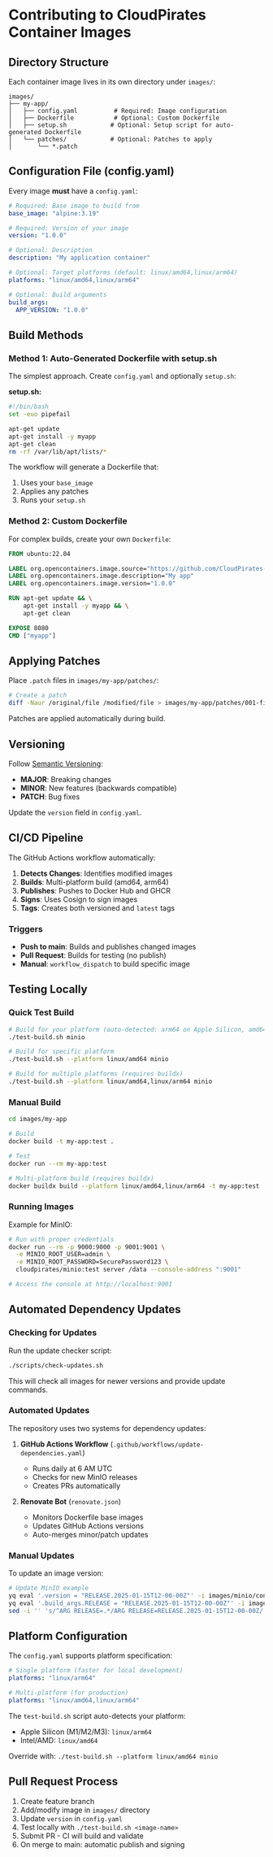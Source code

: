 # Contributing to CloudPirates Container Images

## Directory Structure

Each container image lives in its own directory under `images/`:

```
images/
├── my-app/
│   ├── config.yaml          # Required: Image configuration
│   ├── Dockerfile           # Optional: Custom Dockerfile
│   ├── setup.sh            # Optional: Setup script for auto-generated Dockerfile
│   └── patches/            # Optional: Patches to apply
│       └── *.patch
```

## Configuration File (config.yaml)

Every image **must** have a `config.yaml`:

```yaml
# Required: Base image to build from
base_image: "alpine:3.19"

# Required: Version of your image
version: "1.0.0"

# Optional: Description
description: "My application container"

# Optional: Target platforms (default: linux/amd64,linux/arm64)
platforms: "linux/amd64,linux/arm64"

# Optional: Build arguments
build_args:
  APP_VERSION: "1.0.0"
```

## Build Methods

### Method 1: Auto-Generated Dockerfile with setup.sh

The simplest approach. Create `config.yaml` and optionally `setup.sh`:

**setup.sh:**
```bash
#!/bin/bash
set -euo pipefail

apt-get update
apt-get install -y myapp
apt-get clean
rm -rf /var/lib/apt/lists/*
```

The workflow will generate a Dockerfile that:
1. Uses your `base_image`
2. Applies any patches
3. Runs your `setup.sh`

### Method 2: Custom Dockerfile

For complex builds, create your own `Dockerfile`:

```dockerfile
FROM ubuntu:22.04

LABEL org.opencontainers.image.source="https://github.com/CloudPirates-io/container-images"
LABEL org.opencontainers.image.description="My app"
LABEL org.opencontainers.image.version="1.0.0"

RUN apt-get update && \
    apt-get install -y myapp && \
    apt-get clean

EXPOSE 8080
CMD ["myapp"]
```

## Applying Patches

Place `.patch` files in `images/my-app/patches/`:

```bash
# Create a patch
diff -Naur /original/file /modified/file > images/my-app/patches/001-fix-config.patch
```

Patches are applied automatically during build.

## Versioning

Follow [Semantic Versioning](https://semver.org/):

- **MAJOR**: Breaking changes
- **MINOR**: New features (backwards compatible)
- **PATCH**: Bug fixes

Update the `version` field in `config.yaml`.

## CI/CD Pipeline

The GitHub Actions workflow automatically:

1. **Detects Changes**: Identifies modified images
2. **Builds**: Multi-platform build (amd64, arm64)
3. **Publishes**: Pushes to Docker Hub and GHCR
4. **Signs**: Uses Cosign to sign images
5. **Tags**: Creates both versioned and `latest` tags

### Triggers

- **Push to main**: Builds and publishes changed images
- **Pull Request**: Builds for testing (no publish)
- **Manual**: `workflow_dispatch` to build specific image

## Testing Locally

### Quick Test Build

```bash
# Build for your platform (auto-detected: arm64 on Apple Silicon, amd64 on Intel)
./test-build.sh minio

# Build for specific platform
./test-build.sh --platform linux/amd64 minio

# Build for multiple platforms (requires buildx)
./test-build.sh --platform linux/amd64,linux/arm64 minio
```

### Manual Build

```bash
cd images/my-app

# Build
docker build -t my-app:test .

# Test
docker run --rm my-app:test

# Multi-platform build (requires buildx)
docker buildx build --platform linux/amd64,linux/arm64 -t my-app:test .
```

### Running Images

Example for MinIO:
```bash
# Run with proper credentials
docker run --rm -p 9000:9000 -p 9001:9001 \
  -e MINIO_ROOT_USER=admin \
  -e MINIO_ROOT_PASSWORD=SecurePassword123 \
  cloudpirates/minio:test server /data --console-address ":9001"

# Access the console at http://localhost:9001
```

## Automated Dependency Updates

### Checking for Updates

Run the update checker script:
```bash
./scripts/check-updates.sh
```

This will check all images for newer versions and provide update commands.

### Automated Updates

The repository uses two systems for dependency updates:

1. **GitHub Actions Workflow** (`.github/workflows/update-dependencies.yaml`)
   - Runs daily at 6 AM UTC
   - Checks for new MinIO releases
   - Creates PRs automatically

2. **Renovate Bot** (`renovate.json`)
   - Monitors Dockerfile base images
   - Updates GitHub Actions versions
   - Auto-merges minor/patch updates

### Manual Updates

To update an image version:
```bash
# Update MinIO example
yq eval '.version = "RELEASE.2025-01-15T12-00-00Z"' -i images/minio/config.yaml
yq eval '.build_args.RELEASE = "RELEASE.2025-01-15T12-00-00Z"' -i images/minio/config.yaml
sed -i '' 's/^ARG RELEASE=.*/ARG RELEASE=RELEASE.2025-01-15T12-00-00Z/' images/minio/Dockerfile
```

## Platform Configuration

The `config.yaml` supports platform specification:

```yaml
# Single platform (faster for local development)
platforms: "linux/arm64"

# Multi-platform (for production)
platforms: "linux/amd64,linux/arm64"
```

The `test-build.sh` script auto-detects your platform:
- Apple Silicon (M1/M2/M3): `linux/arm64`
- Intel/AMD: `linux/amd64`

Override with: `./test-build.sh --platform linux/amd64 minio`

## Pull Request Process

1. Create feature branch
2. Add/modify image in `images/` directory
3. Update `version` in `config.yaml`
4. Test locally with `./test-build.sh <image-name>`
5. Submit PR - CI will build and validate
6. On merge to main: automatic publish and signing
